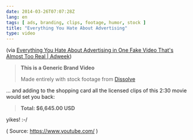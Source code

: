 ```yaml
---
date: 2014-03-26T07:07:28Z
lang: en
tags: [ ads, branding, clips, footage, humor, stock ]
title: "Everything You Hate About Advertising"
type: video
---
```


(via [Everything You Hate About Advertising in One Fake Video That's Almost Too Real | Adweek](http://www.adweek.com/adfreak/everything-you-hate-about-advertising-one-fake-video-thats-almost-too-real-156525))

> **This is a Generic Brand Video**
>
> Made entirely with stock footage from
> [Dissolve](http://dissolve.com/generic)

... and adding to the shopping card all the licensed clips of this 2:30
movie would set you back:

> **Total: \$6,645.00 USD**

yikes! :-/

( Source: <https://www.youtube.com/> )

